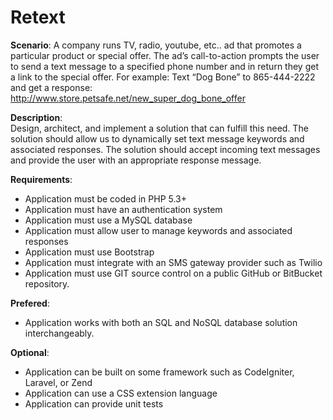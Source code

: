 Retext
======

**Scenario**:
A company runs TV, radio, youtube, etc.. ad that promotes a particular product or special offer.  The ad’s call-to-action prompts the user to send a text message to a specified phone number and in return they get a link to the special offer.  For example:  Text “Dog Bone” to 865-444-2222 and get a response: http://www.store.petsafe.net/new_super_dog_bone_offer

**Description**:  
Design, architect, and implement a solution that can fulfill this need.  The solution should allow us to dynamically set text message keywords and associated responses.  The solution should accept incoming text messages and provide the user with an appropriate response message.

**Requirements**:
- Application must be coded in PHP 5.3+
- Application must have an authentication system
- Application must use a MySQL database
- Application must allow user to manage keywords and associated responses
- Application must use Bootstrap
- Application must integrate with an SMS gateway provider such as Twilio
- Application must use GIT source control on a public GitHub or BitBucket repository.

**Prefered**:
- Application works with both an SQL and NoSQL database solution interchangeably.

**Optional**:
- Application can be built on some framework such as CodeIgniter, Laravel, or Zend
- Application can use a CSS extension language
- Application can provide unit tests